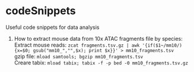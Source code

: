 # codeSnippets
Useful code snippets for data analysis

1. How to extract mouse data from 10x ATAC fragments file by species:<br />
Extract mouse reads: ```zcat fragments.tsv.gz | awk '{if($1~/mm10/) {x=$0; gsub("mm10_","",$x); print $x}}' > mm10_fragments.tsv``` <br/>
gzip file: ```mload samtools; bgzip mm10_fragments.tsv``` <br/>
Creare tabix: ```mload tabix; tabix -f -p bed -0 mm10_fragments.tsv.gz``` <br/>
